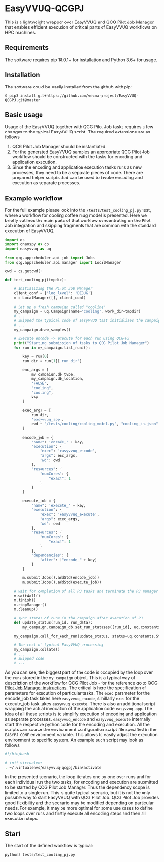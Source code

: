 # EasyVVUQ-QCGPJ
This is a lightweight wrapper over [EasyVVUQ](https://github.com/UCL-CCS/EasyVVUQ) and [QCG Pilot Job Manager](https://github.com/vecma-project/QCG-PilotJob) that enables efficient execution of critical parts of EasyVVUQ workflows on HPC machines. 

## Requirements
The software requires pip 18.0.1+ for installation and Python 3.6+ for usage.

## Installation
The software could be easily installed from the github with pip:

```
$ pip3 install git+https://github.com/vecma-project/EasyVVUQ-QCGPJ.git@master
```

## Basic usage
Usage of the EasyVVUQ together with QCG Pilot Job tasks requires a few changes to the typical EasyVVUQ script. 
The required extensions are as follows:
1. QCG Pilot Job Manager should be instantiated.
2. For the generated EasyVVUQ samples an appropriate QCG Pilot Job workflow should be constructed with the tasks for encoding and application execution. 
3. Since the encoding and application execution tasks runs as new processes, they need to be a separate pieces of code. There are prepared helper scripts that can be used to invoke encoding and execution as separate processes.

## Example workflow
For the full example please look into the `/tests/test_cooling_pj.py` test, where a workflow for cooling coffee mug model is presented. Here we briefly outlines the main parts of that worklow concentrating on the Pilot Job integration and skipping fragments that are common with the standard execution of EasyVVUQ.

```python
import os
import chaospy as cp
import easyvvuq as uq

from qcg.appscheduler.api.job import Jobs
from qcg.appscheduler.api.manager import LocalManager

cwd = os.getcwd()

def test_cooling_pj(tmpdir):

    # Initializing the Pilot Job Manager
    client_conf = {'log_level': 'DEBUG'}
    m = LocalManager([], client_conf)
  
    # Set up a fresh campaign called "cooling"
    my_campaign = uq.Campaign(name='cooling', work_dir=tmpdir)
    # ... 
    # Skipped the typical code of EasyVVUQ that initialises the campaign with encoders, decoders etc. 
    # ...
    my_campaign.draw_samples()

    # Execute encode -> execute for each run using QCG-PJ
    print("Starting submission of tasks to QCG Pilot Job Manager")
    for run in my_campaign.list_runs():

        key = run[0]
        run_dir = run[1]['run_dir']

        enc_args = [
            my_campaign.db_type,
            my_campaign.db_location,
            'FALSE',
            "cooling",
            "cooling",
            key
        ]

        exec_args = [
            run_dir,
            'easyvvuq_app',
            cwd + "/tests/cooling/cooling_model.py", "cooling_in.json"
        ]

        encode_job = {
            "name": 'encode_' + key,
            "execution": {
                "exec": 'easyvvuq_encode',
                "args": enc_args,
                "wd": cwd
            },
            "resources": {
                "numCores": {
                    "exact": 1
                }
            }
        }

        execute_job = {
            "name": 'execute_' + key,
            "execution": {
                "exec": 'easyvvuq_execute',
                "args": exec_args,
                "wd": cwd
            },
            "resources": {
                "numCores": {
                    "exact": 1
                }
            },
            "dependencies": {
                "after": ["encode_" + key]
            }
        }

        m.submit(Jobs().addStd(encode_job))
        m.submit(Jobs().addStd(execute_job))

    # wait for completion of all PJ tasks and terminate the PJ manager
    m.wait4all()
    m.finish()
    m.stopManager()
    m.cleanup()

    # sync states of runs in the campaign after execution of PJ
    def update_status(run_id, run_data):
        my_campaign.campaign_db.set_run_statuses([run_id], uq.constants.Status.ENCODED)

    my_campaign.call_for_each_run(update_status, status=uq.constants.Status.NEW)

    # The rest of typical EasyVVUQ processing
    my_campaign.collate()
    # ...
    # Skipped code
    # ...
```
As you can see, the biggest part of the code is occupied by the loop over the `runs` stored in the `my_campaign` object. This is a typical way of description of the workflow for QCG Pilot Job - for the reference go to [QCG Pilot Job Manager instructions](https://github.com/vecma-project/QCG-PilotJob). The critical is here the specification of parameters for execution of particular tasks. The `exec` parameter for the encode_job task takes here `easyvvuq_encode`, simillarly `exec` for the execute_job task takes `easyvvuq_execute`. There is also an additional script wrapping the actual invocation of the application code `easyvvuq_app`. The idea of all these scripts is to simplify execution of encoding and application as separate processes. `easyvvuq_encode` and `easyvvuq_execute` internally start the respective python code for the encoding and execution. All the scripts can source the environment configuration script file specified in the `EASYPJ_CONF` environment variable. This allows to easily adjust the execution environment to specific system. An example such script may look as follows:
```bash
#!/bin/bash

# init virtualenv
. ~/.virtualenvs/easyvvuq-qcgpj/bin/activate
```

In the presented scenario, the loop iterates one by one over runs and for each individual run the two tasks, for encoding and execution are submitted to be started by QCG Pilot Job Manager. Thus the dependency scope is limited to a single run. This is quite typical scenario, but it is not the only possible way to start EasyVVUQ with QCG Pilot Job. QCG Pilot Job provides good flexibility and the scenario may be modified depending on particular needs. For example, it may be more optimal for some use cases to define two loops over runs and firstly execute all encoding steps and then all execution steps. 

## Start
The start of the defined workflow is typical:
```bash
python3 tests/test_cooling_pj.py
```
